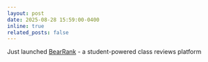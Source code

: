 ```yaml
---
layout: post
date: 2025-08-28 15:59:00-0400
inline: true
related_posts: false
---
```


Just launched [BearRank](https://bearrank.com/) - a student-powered class reviews platform